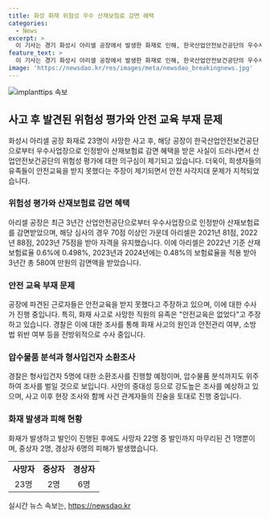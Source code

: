 ```yaml
---
title: 화성 화재 위험성 우수 산재보험료 감면 혜택
categories:
  - News
excerpt: >
  이 기사는 경기 화성시 아리셀 공장에서 발생한 화재로 인해, 한국산업안전보건공단의 우수사업장 지정을 받은 뒤 보험료 감면 혜택을 받았던 사실이 드러났다. 그러나 화재 참사 이후 공장의 안전 문제가 제기되고 있으며, 화재 사망자들의 유족들은 안전교육이 부족했다고 주장하고 있다. 현재 경찰은 사고의 원인과 안전관리 여부 등을 전방위적으로 수사 중이며, 5명을 업무상과실치사상 형사입건 조치했다. 이에 대한 소환조사가 이번주 진행될 것으로 전해지고 있다. (단어수: 106)
feature_text: >
  이 기사는 경기 화성시 아리셀 공장에서 발생한 화재로 인해, 한국산업안전보건공단의 우수사업장 지정을 받은 뒤 보험료 감면 혜택을 받았던 사실이 드러났다. 그러나 화재 참사 이후 공장의 안전 문제가 제기되고 있으며, 화재 사망자들의 유족들은 안전교육이 부족했다고 주장하고 있다. 현재 경찰은 사고의 원인과 안전관리 여부 등을 전방위적으로 수사 중이며, 5명을 업무상과실치사상 형사입건 조치했다. 이에 대한 소환조사가 이번주 진행될 것으로 전해지고 있다. (단어수: 106)
image: 'https://newsdao.kr/res/images/meta/newsdao_breakingnews.jpg'
---
```


<p><img src="https://newsdao.kr/res/images/meta/newsdao_breakingnews.jpg" alt="implanttips 속보" /></p>

<h2 data-ke-size="size26">사고 후 발견된 위험성 평가와 안전 교육 부재 문제</h2>

<p data-ke-size="size16">화성시 아리셀 공장 화재로 23명이 사망한 사고 후, 해당 공장이 한국산업안전보건공단으로부터 우수사업장으로 인정받아 산재보험료 감면 혜택을 받은 사실이 드러나면서 산업안전보건공단의 위험성 평가에 대한 의구심이 제기되고 있습니다. 더욱이, 희생자들의 유족들이 안전교육을 받지 못했다는 주장이 제기되면서 안전 사각지대 문제가 지적되었습니다.</p>

<h3 data-ke-size="size24">위험성 평가와 산재보험료 감면 혜택</h3>

<p data-ke-size="size16">아리셀 공장은 최근 3년간 산업안전공단으로부터 우수사업장으로 인정받아 산재보험료를 감면받았으며, 해당 심사의 경우 70점 이상인 가운데 아리셀은 2021년 81점, 2022년 88점, 2023년 75점을 받아 자격을 유지했습니다. 이에 아리셀은 2022년 기준 산재보험료율 0.6%에 0.498%, 2023년과 2024년에는 0.48%의 보험료율을 적용 받아 3년간 총 580여 만원의 감면액을 받았습니다.</p>

<h3 data-ke-size="size24">안전 교육 부재 문제</h3>

<p data-ke-size="size16">공장에 파견된 근로자들은 안전교육을 받지 못했다고 주장하고 있으며, 이에 대한 수사가 진행 중입니다. 특히, 화재 사고로 사망한 직원의 유족은 "안전교육은 없었다"고 주장하고 있습니다. 경찰은 이에 대한 조사를 통해 화재 사고의 원인과 안전관리 여부, 소방법 위반 여부 등을 전방위적으로 수사 중입니다.</p>

<h3 data-ke-size="size24">압수물품 분석과 형사입건자 소환조사</h3>

<p data-ke-size="size16">경찰은 형사입건자 5명에 대한 소환조사를 진행할 예정이며, 압수물품 분석까지도 위주하여 조사를 벌일 것으로 보입니다. 사안의 중대성 등으로 강도높은 조사를 예상하고 있으며, 사고 이후 현장 조사와 함께 사건 관계자들의 진술을 토대로 진행 중입니다.</p>

<h3 data-ke-size="size24">화재 발생과 피해 현황</h3>

<p data-ke-size="size16">화재가 발생하고 발인이 진행된 후에도 사망자 22명 중 발인까지 마무리된 건 1명뿐이며, 중상자 2명, 경상자 6명의 피해가 발생했습니다.</p>

<table>
    <tbody>
        <tr>
            <td style="text-align: center; height: 17px;"><b>사망자</b></td>
            <td style="text-align: center; height: 17px;"><b>중상자</b></td>
            <td style="text-align: center; height: 17px;"><b>경상자</b></td>
        </tr>
        <tr>
            <td style="text-align: center; height: 17px;">23명</td>
            <td style="text-align: center; height: 17px;">2명</td>
            <td style="text-align: center; height: 17px;">6명</td>
        </tr>
    </tbody>
</table>
실시간 뉴스 속보는, <a href="https://newsdao.kr" rel="dofollow">https://newsdao.kr</a>


